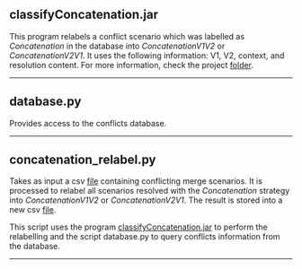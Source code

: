## classifyConcatenation.jar

This program relabels a conflict scenario which was labelled as *Concatenation* in the database into *ConcatenationV1V2* or *ConcatenationV2V1*. It uses the following information: V1, V2, context, and resolution content. For more information, check the project [folder](ClassifyConcatenationType). 

---

## database.py

Provides access to the conflicts database.

---

## concatenation_relabel.py

Takes as input a csv [file](../data/INITIAL_DATASET.csv) containing conflicting merge scenarios. It is processed to relabel all scenarios resolved with the *Concatenation* strategy into *ConcatenationV1V2* or *ConcatenationV2V1*. The result is stored into a new csv [file](../data/LABELLED_DATASET.csv).

This script uses the program [classifyConcatenation.jar](classifyConcatenation.jar) to perform the relabelling and the script database.py to query conflicts information from the database.

---


